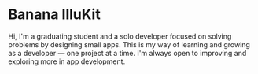 # Banana IlluKit
Hi, I'm a graduating student and a solo developer focused on solving problems by designing small apps.
This is my way of learning and growing as a developer — one project at a time. I'm always open to improving and exploring more in app development.
